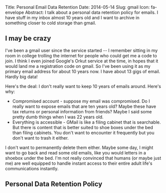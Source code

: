 Title: Personal Email Data Retention
Date: 2014-05-14
Slug: gmail
Icon: fa-envelope
Abstract: I talk about a personal data retention policy for emails. I have stuff in my inbox almost 10 years old and I want to archive in something closer to cold storage than gmail.

I may be crazy
------------------
I've been a gmail user since the service started -- I remember sitting in my room in college trolling the internet for people who could get me a code to join. I think I even joined Google's Orkut service at the time, in hopes that it would land me a registration code on gmail. So I've been using it as my primary email address for about 10 years now. I have about 13 gigs of email. Hardly big data!

Here's the deal: I don't really want to keep 10 years of emails around. Here's why:

* Compromised account - suppose my email was compromised. Do I really want to expose emails that are ten years old? Maybe these have tax returns or personal information from friends? Maybe I said some pretty dumb things when I was 22 years old.
* Everything is accessible - GMail is like a filing cabinet that is searchable. But there is content that is better suited to shoe boxes under the bed than filing cabinets. You don't want to encounter it frequently but you don't want to trash it either. 

I don't want to permanently delete them either. Maybe some day, I might want to go back and read some old emails, like you would letters in a shoebox under the bed. I'm not really convinced that humans (or maybe just me) are well equipped to handle instant access to their entire adult life's communications instantly.

Personal Data Retention Policy
-----------------------------

